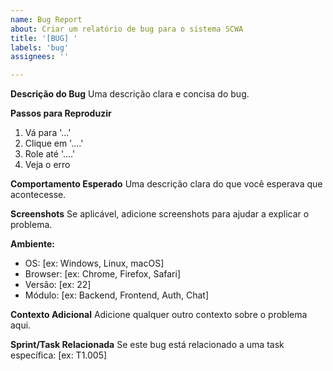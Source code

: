 ```yaml
---
name: Bug Report
about: Criar um relatório de bug para o sistema SCWA
title: '[BUG] '
labels: 'bug'
assignees: ''

---
```


**Descrição do Bug**
Uma descrição clara e concisa do bug.

**Passos para Reproduzir**
1. Vá para '...'
2. Clique em '....'
3. Role até '....'
4. Veja o erro

**Comportamento Esperado**
Uma descrição clara do que você esperava que acontecesse.

**Screenshots**
Se aplicável, adicione screenshots para ajudar a explicar o problema.

**Ambiente:**
 - OS: [ex: Windows, Linux, macOS]
 - Browser: [ex: Chrome, Firefox, Safari]
 - Versão: [ex: 22]
 - Módulo: [ex: Backend, Frontend, Auth, Chat]

**Contexto Adicional**
Adicione qualquer outro contexto sobre o problema aqui.

**Sprint/Task Relacionada**
Se este bug está relacionado a uma task específica: [ex: T1.005]
